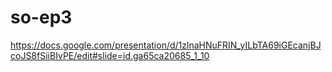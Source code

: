 # so-ep3

https://docs.google.com/presentation/d/1zlnaHNuFRIN_yILbTA69iGEcanjBJcoJS8fSiiBIvPE/edit#slide=id.ga65ca20685_1_10
